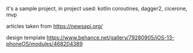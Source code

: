 it's a sample project, in project used: kotlin coroutines, dagger2, cicerone, mvp

articles taken from https://newsapi.org/

design template https://www.behance.net/gallery/79280905/iOS-13-phoneOS/modules/468204389
